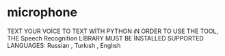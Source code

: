 # microphone
TEXT YOUR VOİCE TO TEXT WİTH PYTHON
ıN ORDER TO USE THE TOOL, THE Speech Recognition LİBRARY MUST BE İNSTALLED
SUPPORTED LANGUAGES: Russian , Turkısh , Englısh
